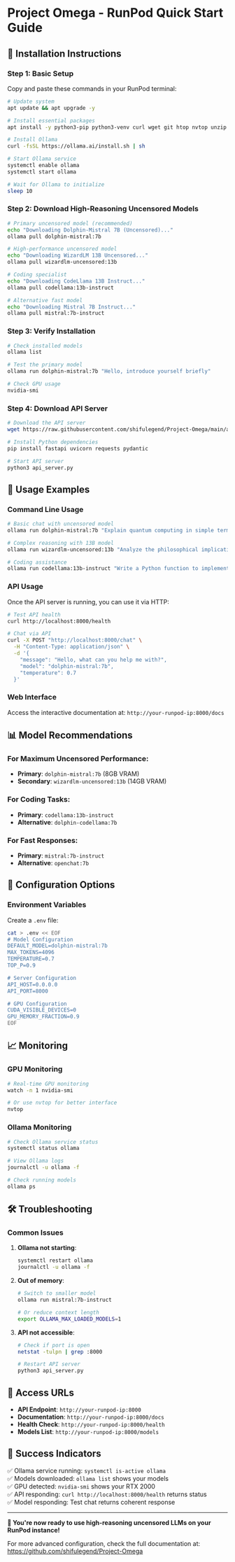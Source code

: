 # Project Omega - RunPod Quick Start Guide

## 🚀 Installation Instructions

### Step 1: Basic Setup
Copy and paste these commands in your RunPod terminal:

```bash
# Update system
apt update && apt upgrade -y

# Install essential packages
apt install -y python3-pip python3-venv curl wget git htop nvtop unzip

# Install Ollama
curl -fsSL https://ollama.ai/install.sh | sh

# Start Ollama service
systemctl enable ollama
systemctl start ollama

# Wait for Ollama to initialize
sleep 10
```

### Step 2: Download High-Reasoning Uncensored Models

```bash
# Primary uncensored model (recommended)
echo "Downloading Dolphin-Mistral 7B (Uncensored)..."
ollama pull dolphin-mistral:7b

# High-performance uncensored model
echo "Downloading WizardLM 13B Uncensored..."
ollama pull wizardlm-uncensored:13b

# Coding specialist
echo "Downloading CodeLlama 13B Instruct..."
ollama pull codellama:13b-instruct

# Alternative fast model
echo "Downloading Mistral 7B Instruct..."
ollama pull mistral:7b-instruct
```

### Step 3: Verify Installation

```bash
# Check installed models
ollama list

# Test the primary model
ollama run dolphin-mistral:7b "Hello, introduce yourself briefly"

# Check GPU usage
nvidia-smi
```

### Step 4: Download API Server

```bash
# Download the API server
wget https://raw.githubusercontent.com/shifulegend/Project-Omega/main/api_server.py

# Install Python dependencies
pip install fastapi uvicorn requests pydantic

# Start API server
python3 api_server.py
```

## 🎯 Usage Examples

### Command Line Usage

```bash
# Basic chat with uncensored model
ollama run dolphin-mistral:7b "Explain quantum computing in simple terms"

# Complex reasoning with 13B model
ollama run wizardlm-uncensored:13b "Analyze the philosophical implications of artificial consciousness"

# Coding assistance
ollama run codellama:13b-instruct "Write a Python function to implement a binary search tree"
```

### API Usage

Once the API server is running, you can use it via HTTP:

```bash
# Test API health
curl http://localhost:8000/health

# Chat via API
curl -X POST "http://localhost:8000/chat" \
  -H "Content-Type: application/json" \
  -d '{
    "message": "Hello, what can you help me with?",
    "model": "dolphin-mistral:7b",
    "temperature": 0.7
  }'
```

### Web Interface

Access the interactive documentation at: `http://your-runpod-ip:8000/docs`

## 📊 Model Recommendations

### For Maximum Uncensored Performance:
- **Primary**: `dolphin-mistral:7b` (8GB VRAM)
- **Secondary**: `wizardlm-uncensored:13b` (14GB VRAM)

### For Coding Tasks:
- **Primary**: `codellama:13b-instruct`
- **Alternative**: `dolphin-codellama:7b`

### For Fast Responses:
- **Primary**: `mistral:7b-instruct`
- **Alternative**: `openchat:7b`

## 🔧 Configuration Options

### Environment Variables
Create a `.env` file:

```bash
cat > .env << EOF
# Model Configuration
DEFAULT_MODEL=dolphin-mistral:7b
MAX_TOKENS=4096
TEMPERATURE=0.7
TOP_P=0.9

# Server Configuration
API_HOST=0.0.0.0
API_PORT=8000

# GPU Configuration
CUDA_VISIBLE_DEVICES=0
GPU_MEMORY_FRACTION=0.9
EOF
```

## 📈 Monitoring

### GPU Monitoring
```bash
# Real-time GPU monitoring
watch -n 1 nvidia-smi

# Or use nvtop for better interface
nvtop
```

### Ollama Monitoring
```bash
# Check Ollama service status
systemctl status ollama

# View Ollama logs
journalctl -u ollama -f

# Check running models
ollama ps
```

## 🛠️ Troubleshooting

### Common Issues

1. **Ollama not starting**:
   ```bash
   systemctl restart ollama
   journalctl -u ollama -f
   ```

2. **Out of memory**:
   ```bash
   # Switch to smaller model
   ollama run mistral:7b-instruct
   
   # Or reduce context length
   export OLLAMA_MAX_LOADED_MODELS=1
   ```

3. **API not accessible**:
   ```bash
   # Check if port is open
   netstat -tulpn | grep :8000
   
   # Restart API server
   python3 api_server.py
   ```

## 🔗 Access URLs

- **API Endpoint**: `http://your-runpod-ip:8000`
- **Documentation**: `http://your-runpod-ip:8000/docs`
- **Health Check**: `http://your-runpod-ip:8000/health`
- **Models List**: `http://your-runpod-ip:8000/models`

## 🎉 Success Indicators

✅ Ollama service running: `systemctl is-active ollama`  
✅ Models downloaded: `ollama list` shows your models  
✅ GPU detected: `nvidia-smi` shows your RTX 2000  
✅ API responding: `curl http://localhost:8000/health` returns status  
✅ Model responding: Test chat returns coherent response  

---

**🚀 You're now ready to use high-reasoning uncensored LLMs on your RunPod instance!**

For more advanced configuration, check the full documentation at:
https://github.com/shifulegend/Project-Omega
